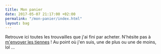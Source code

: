 ```yaml
---
title: Mon panier
date: 2017-05-07 21:17:00 +02:00
permalink: "/mon-panier/index.html"
layout: bag
---
```


Retrouve ici toutes les trouvailles que j'ai fini par acheter. N'hésite pas à [m'envoyer les tiennes](#) ! Au point où j'en suis, une de plus ou une de moins, lol ...
